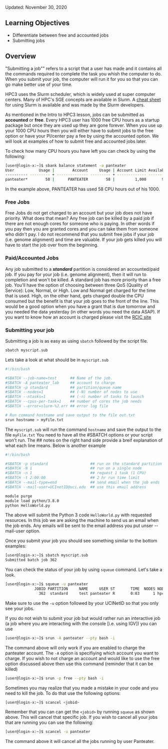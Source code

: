 Updated: November 30, 2020

## Learning Objectives
- Differentiate between free and accounted jobs
- Submitting jobs

## Overview

"Submitting a job"" refers to a script that a user has made and it contains all the commands required to complete the task you whish the computer to do. When you submit your job, the computer will run it for you so that you can go make better use of your time.  

HPC3 uses the Slurm scheduler, which is widely used at super computer centers. Many of HPC's SGE concepts are available in Slurm. A [cheat sheet](https://slurm.schedmd.com/pdfs/summary.pdf) for using Slurm is available and was made by the Slurm developers.

As mentioned in the Intro to HPC3 lesson, jobs can be submitted as **accounted** or **free**. Every HPC3 user has 1000 free CPU hours as a startup package but once they are used up they are gone forever. When you use up your 1000 CPU hours then you will either have to submit jobs to the free option or have your PI/center pay a fee by using the accounted option. We will look at examples of how to submit free and accounted jobs later. 

To check how many CPU hours you have left you can check by using the following:

```bash 
[user@login-x:~]$ sbank balance statement -a panteater
User           Usage |        Account     Usage | Account Limit Available (CPU hrs)
---------- --------- + -------------- --------- + ------------- ---------
panteater*        58 |      PANTEATER        58 |         1,000       942
```
In the example above, PANTEATER has used 58 CPU hours out of his 1000.

### Free Jobs

Free Jobs do not get charged to an account but your job does not have priority. What does that mean? Any free job can be killed by a paid job if there are not enough cores for someone who is paying. In other words if you pay then you are granted cores and you can take them from someone who didn't pay. I do not recommend that you submit free jobs if your job (i.e. genome alignment) and time are valuable. If your job gets killed you will have to start the job over from the beginning. 

### Paid/Accounted Jobs

Any job submitted to a ***standard*** partition is considered an accounted/paid job. If you pay for your job (i.e. genome alignment), then it will run to completion and won't be killed. A standard job has more priority than a free job. You'll have the option of choosing between three QoS (Quality of Service): Low, Normal, or High. Low and Normal get charged for the time that is used. High, on the other hand, gets charged double the CPU consumed but the benefit is that your job goes to the front of the line. This would be a good option when you have a grant that is due tomorrow and you needed the data yesterday (in other words you need the data ASAP). If you want to know how an account is charged please visit the [RCIC site](https://rcic.uci.edu/hpc3/slurm.html#_how_accounts_are_charged)

### Submitting your job

Submitting a job is as easy as using `sbatch` followed by the script file. 
```bash
sbatch myscript.sub
```
Lets take a look at what should be in `myscript.sub`

```bash
#!/bin/bash

#SBATCH --job-name=test      ## Name of the job.
#SBATCH -A panteater_lab     ## account to charge 
#SBATCH -p standard          ## partition/queue name
#SBATCH --nodes=1            ## (-N) number of nodes to use
#SBATCH --ntasks=1           ## (-n) number of tasks to launch
#SBATCH --cpus-per-task=1    ## number of cores the job needs
#SBATCH --error=slurm-%J.err ## error log file

# Run command hostname and save output to the file out.txt
srun hostname > myFile.txt
```
The `myscript.sub` will run the command `hostname` and save the output to the file `myFile.txt`
You need to have all the #SBATCH options or your script won't run. The ## notes on the right hand side provide a breif explanation of what each line means. 
Below is another example

```bash
#!/bin/bash

#SBATCH -p standard                   ## run on the standard partition
#SBATCH -N 1                          ## run on a single node
#SBATCH -n 1                          ## request 1 task (1 CPU)
#SBATCH -t 2:00:00                    ## 2 hr run time limit
#SBATCH --mail-type=end               ## send email when the job ends
#SBATCH --mail-user=UCInetID@uci.edu  ## use this email address

module purge
module load python/3.8.0
python HelloWorld.py
```
The above will submit the Python 3 code `HelloWorld.py` with requested resources. In this job we are asking the machine to send us an email when the job ends. Any emails will be sent to the email address you put unser --mail-user option.

Once you submit your job you should see something similar to the bottom examples:
```bash
[user@login-x:~]$ sbatch myscript.sub
Submitted batch job 362
```
You can check the status of your job by using `squeue` command. Let's take a look.

```bash
[user@login-x:~]$ squeue -u panteater
             JOBID PARTITION     NAME     USER ST       TIME  NODES NODELIST(REASON)
               362  standard     test panteater R       0:03      1 hpc3-17-11
```
Make sure to use the `-u` option followed by your UCINetID so that you only see your jobs. 

If you do not wish to submit your job but would rather run an interactive job (a job where you are interacting with the console [i.e. using IGV]) you can use 

```bash
[user@login-x:~]$ srun -A panteater --pty bash -i
```
The command above will only work if you are enabled to charge the panteater account. The `-A` option is specifiying which account you want to charge. If you wish to not charge an account and would like to use the free option discussed above then use this command (reminder that it can be killed)

```bash
[user@login-x:~]$ srun -p free --pty bash -i
```
Sometimes you may realize that you made a mistake in your code and you need to kill the job. To do that use the following options: 

```bash
[user@login-x:~]$ scancel <jobid>
```
Remember that you can can get the `<jobid>` by running `squeue` as shown above. This will cancel that specific job. If you wish to cancel all your jobs that are running you can use the following:

```bash
[user@login-x:~]$ scancel -u panteater
```
The command above it will cancel all the jobs running by user Panteater. 





